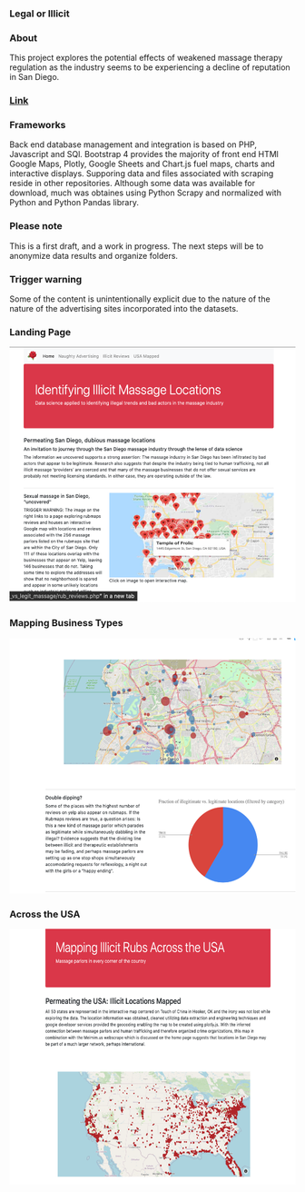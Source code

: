### Legal or Illicit

### About
This project explores the potential effects of weakened massage therapy regulation as the industry seems to be experiencing a decline of reputation in San Diego.


### <a href="https://sherirosalia.github.io/ufo_sightings/">Link</a>
### Frameworks
Back end database management and integration is based on PHP, Javascript and SQl. 
Bootstrap 4 provides the majority of front end HTMl
Google Maps, Plotly, Google Sheets and Chart.js fuel maps, charts and interactive displays.
Supporing data and files associated with scraping reside in other repositories. Although some data was available for download, much was obtaines using Python Scrapy and normalized with Python and Python Pandas library.

### Please note
This is a first draft, and a work in progress. The next steps will be to anonymize data results and organize folders. 

### Trigger warning
Some of the content is unintentionally explicit due to the nature of the nature of the advertising sites incorporated into the datasets.

### Landing Page
<img height="450" alt="landing page" src="img/landing_page.png">

### Mapping Business Types
<img height="450" alt="1999 Orange Comment" src="img/yelp_rub_compare.png">

### Across the USA
<img height="450" alt="1999 Orange Comment" src="img/usa_mapped.png">

